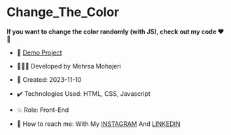# Change_The_Color

**If you want to change the color randomly (with JS), check out my code ♥️👀**
 


- 🔗 [Demo Project](https://mehrsa-mohajeri-developer.github.io/Change_The_Color/)
  
- 👩🏻‍💻 Developed by Mehrsa Mohajeri

- 📆 Created: 2023-11-10

- ✔️ Technologies Used: HTML, CSS, Javascript

- 💥 Role: Front-End

- 📲 How to reach me: With My [INSTAGRAM](https://www.instagram.com/mehrsa_mohajeri_developer) And [LINKEDIN](https://www.linkedin.com/in/mehrsa-mohajeri-developer)
